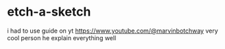 # etch-a-sketch
i had to use guide on yt
https://www.youtube.com/@marvinbotchway
very cool person he explain everything well
